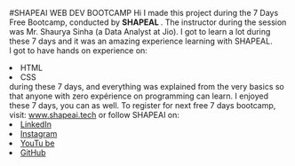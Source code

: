 #SHAPEAI WEB DEV BOOTCAMP
Hi I made this project during the 7 Days Free Bootcamp, conducted by <b> SHAPEAL </b>. The instructor during the session was Mr. Shaurya Sinha (a Data Analyst at Jio). I got to learn a lot during these 7 days and it was an amazing experience learning with SHAPEAL. <br>l got to have hands on experience on: <li>HTML <li>CSS <br>during these 7 days, and everything was explained from the very basics so that anyone with zero expérience on programming can learn. I enjoyed these 7 days, you can as well. To register for next free 7 days bootcamp, visit: www.shapeai.tech or follow SHAPEAI on: <li><a href="https://in.linkedin.com/company/shapeai">LinkedIn</a> <li><a href="https://www.instagram.com/shape.ai/?hl=en">Instagram</a> <li><a href="https://www.youtube.com/channel/UCTUVDLTW9meuDXWebmISPdA">YouTu be</a> <li><a href="https://github.com/shapeai">GitHub</a>
